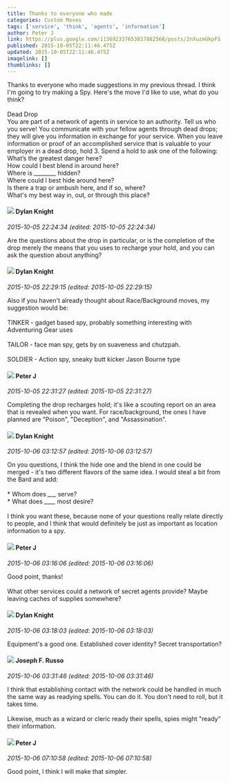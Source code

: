 ```yaml
---
title: Thanks to everyone who made
categories: Custom Moves
tags: ['service', 'think', 'agents', 'information']
author: Peter J
link: https://plus.google.com/113692337653837882568/posts/2nXuzmGkpFS
published: 2015-10-05T22:11:46.475Z
updated: 2015-10-05T22:11:46.475Z
imagelink: []
thumblinks: []
---
```


Thanks to everyone who made suggestions in my previous thread. I think I&#39;m going to try making a Spy. Here&#39;s the move I&#39;d like to use, what do you think?<br /><br />Dead Drop<br />You are part of a network of agents in service to an authority. Tell us who you serve! You communicate with your fellow agents through dead drops; they will give you information in exchange for your service. When you leave information or proof of an accomplished service that is valuable to your employer in a dead drop, hold 3. Spend a hold to ask one of the following:<br />What’s the greatest danger here?<br />How could I best blend in around here?<br />Where is <i>________</i> hidden?<br />Where could I best hide around here?<br />Is there a trap or ambush here, and if so, where?<br />What&#39;s my best way in, out, or through this place?
<div id='comment z134wxmz5pybsdpke23njdfqcxerin4kk'>
  <h4><img src='{{site.baseurl}}//images/avatars/105493931245261821643_photo.jpg'> Dylan Knight</h4>
      <p><cite>2015-10-05 22:24:34 (edited: 2015-10-05 22:24:34)</cite></p>
        <p>Are the questions about the drop in particular, or is the completion of the drop merely the means that you uses to recharge your hold, and you can ask the question about anything?</p>
</div>
        

<div id='comment z134wxmz5pybsdpke23njdfqcxerin4kk'>
  <h4><img src='{{site.baseurl}}//images/avatars/105493931245261821643_photo.jpg'> Dylan Knight</h4>
      <p><cite>2015-10-05 22:29:15 (edited: 2015-10-05 22:29:15)</cite></p>
        <p>Also if you haven&#39;t already thought about Race/Background moves, my suggestion would be:<br /><br />TINKER - gadget based spy, probably something interesting with Adventuring Gear uses<br /><br />TAILOR - face man spy, gets by on suaveness and chutzpah.<br /><br />SOLDIER - Action spy, sneaky butt kicker Jason Bourne type</p>
</div>
        

<div id='comment z134wxmz5pybsdpke23njdfqcxerin4kk'>
  <h4><img src='{{site.baseurl}}//images/avatars/113692337653837882568_photo.jpg'> Peter J</h4>
      <p><cite>2015-10-05 22:31:27 (edited: 2015-10-05 22:31:27)</cite></p>
        <p>Completing the drop recharges hold; it&#39;s like a scouting report on an area that is revealed when you want. For race/background, the ones I have planned are &quot;Poison&quot;, &quot;Deception&quot;, and &quot;Assassination&quot;.</p>
</div>
        

<div id='comment z134wxmz5pybsdpke23njdfqcxerin4kk'>
  <h4><img src='{{site.baseurl}}//images/avatars/105493931245261821643_photo.jpg'> Dylan Knight</h4>
      <p><cite>2015-10-06 03:12:57 (edited: 2015-10-06 03:12:57)</cite></p>
        <p>On you questions, I think the hide one and the blend in one could be merged - it&#39;s two different flavors of the same idea. I would steal a bit from the Bard and add:<br /><br />* Whom does <i>___</i> serve?<br />* What does <i>____</i> most desire?<br /><br />I think you want these, because none of your questions really relate directly to people, and I think that would definitely be just as important as location information to a spy.</p>
</div>
        

<div id='comment z134wxmz5pybsdpke23njdfqcxerin4kk'>
  <h4><img src='{{site.baseurl}}//images/avatars/113692337653837882568_photo.jpg'> Peter J</h4>
      <p><cite>2015-10-06 03:16:06 (edited: 2015-10-06 03:16:06)</cite></p>
        <p>Good point, thanks!<br /><br />What other services could a network of secret agents provide? Maybe leaving caches of supplies somewhere?</p>
</div>
        

<div id='comment z134wxmz5pybsdpke23njdfqcxerin4kk'>
  <h4><img src='{{site.baseurl}}//images/avatars/105493931245261821643_photo.jpg'> Dylan Knight</h4>
      <p><cite>2015-10-06 03:18:03 (edited: 2015-10-06 03:18:03)</cite></p>
        <p>Equipment&#39;s a good one. Established cover identity? Secret transportation?</p>
</div>
        

<div id='comment z134wxmz5pybsdpke23njdfqcxerin4kk'>
  <h4><img src='{{site.baseurl}}//images/avatars/115855678651779869594_photo.jpg'> Joseph F. Russo</h4>
      <p><cite>2015-10-06 03:31:46 (edited: 2015-10-06 03:31:46)</cite></p>
        <p>I think that establishing contact with the network could be handled in much the same way as readying spells. You can do it. You don&#39;t need to roll,  but it takes time. <br /><br />Likewise, much as a wizard or cleric ready their spells,  spies might &quot;ready&quot;  their information.</p>
</div>
        

<div id='comment z134wxmz5pybsdpke23njdfqcxerin4kk'>
  <h4><img src='{{site.baseurl}}//images/avatars/113692337653837882568_photo.jpg'> Peter J</h4>
      <p><cite>2015-10-06 07:10:58 (edited: 2015-10-06 07:10:58)</cite></p>
        <p>Good point, I think I will make that simpler. </p>
</div>
        